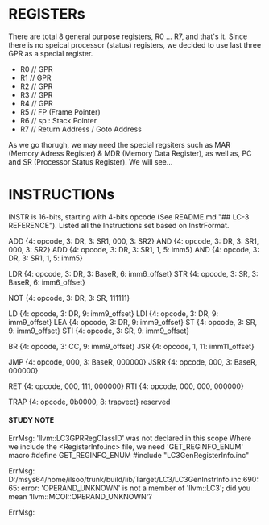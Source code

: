 # REGISTERs

There are total 8 general purpose registers, R0 ... R7, and that's it. Since there is no speical processor (status) registers, we decided to use last three GPR as a special register.

- R0 // GPR
- R1 // GPR
- R2 // GPR
- R3 // GPR
- R4 // GPR
- R5 // FP (Frame Pointer) 
- R6 // sp : Stack Pointer
- R7 // Return Address / Goto Address

As we go thorugh, we may need the special regsiters such as MAR (Memory Adress Register) & MDR (Memory Data Register), as well as, PC and SR (Processor Status Register). We will see...

# INSTRUCTIONs

INSTR is 16-bits, starting with 4-bits opcode (See README.md "## LC-3 REFERENCE"). Listed all the Instructions set based on InstrFormat.

ADD     {4: opcode, 3: DR,  3: SR1,     000,  3: SR2}
AND     {4: opcode, 3: DR,  3: SR1,     000,  3: SR2}
ADD     {4: opcode, 3: DR,  3: SR1,     1, 5: imm5}
AND     {4: opcode, 3: DR,  3: SR1,     1, 5: imm5}

LDR     {4: opcode, 3: DR,  3: BaseR,   6: imm6_offset}
STR     {4: opcode, 3: SR,  3: BaseR,   6: imm6_offset}

NOT     {4: opcode, 3: DR,  3: SR,      111111}

LD      {4: opcode, 3: DR,  9: imm9_offset}
LDI     {4: opcode, 3: DR,  9: imm9_offset}
LEA     {4: opcode, 3: DR,  9: imm9_offset}
ST      {4: opcode, 3: SR,  9: imm9_offset}
STI     {4: opcode, 3: SR,  9: imm9_offset}

BR      {4: opcode, 3: CC,  9: imm9_offset}
JSR     {4: opcode, 1,      11: imm11_offset}

JMP     {4: opcode, 000,    3: BaseR,   000000}
JSRR    {4: opcode, 000,    3: BaseR,   000000}

RET     {4: opcode, 000,    111,    000000}
RTI     {4: opcode, 000,    000,    000000}

TRAP    {4: opcode, 0b0000, 8: trapvect}
reserved

#### STUDY NOTE ####
ErrMsg: 'llvm::LC3GPRRegClassID' was not declared in this scope
Where we include the <RegisterInfo.inc> file, we need 'GET_REGINFO_ENUM' macro
    #define GET_REGINFO_ENUM
    #include "LC3GenRegisterInfo.inc"

ErrMsg: D:/msys64/home/ilsoo/trunk/build/lib/Target/LC3/LC3GenInstrInfo.inc:690:65: error: 'OPERAND_UNKNOWN' is not a member of 'llvm::LC3'; did you mean 'llvm::MCOI::OPERAND_UNKNOWN'?

ErrMsg: 